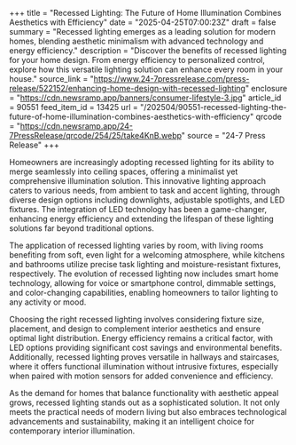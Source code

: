 +++
title = "Recessed Lighting: The Future of Home Illumination Combines Aesthetics with Efficiency"
date = "2025-04-25T07:00:23Z"
draft = false
summary = "Recessed lighting emerges as a leading solution for modern homes, blending aesthetic minimalism with advanced technology and energy efficiency."
description = "Discover the benefits of recessed lighting for your home design. From energy efficiency to personalized control, explore how this versatile lighting solution can enhance every room in your house."
source_link = "https://www.24-7pressrelease.com/press-release/522152/enhancing-home-design-with-recessed-lighting"
enclosure = "https://cdn.newsramp.app/banners/consumer-lifestyle-3.jpg"
article_id = 90551
feed_item_id = 13425
url = "/202504/90551-recessed-lighting-the-future-of-home-illumination-combines-aesthetics-with-efficiency"
qrcode = "https://cdn.newsramp.app/24-7PressRelease/qrcode/254/25/take4KnB.webp"
source = "24-7 Press Release"
+++

<p>Homeowners are increasingly adopting recessed lighting for its ability to merge seamlessly into ceiling spaces, offering a minimalist yet comprehensive illumination solution. This innovative lighting approach caters to various needs, from ambient to task and accent lighting, through diverse design options including downlights, adjustable spotlights, and LED fixtures. The integration of LED technology has been a game-changer, enhancing energy efficiency and extending the lifespan of these lighting solutions far beyond traditional options.</p><p>The application of recessed lighting varies by room, with living rooms benefiting from soft, even light for a welcoming atmosphere, while kitchens and bathrooms utilize precise task lighting and moisture-resistant fixtures, respectively. The evolution of recessed lighting now includes smart home technology, allowing for voice or smartphone control, dimmable settings, and color-changing capabilities, enabling homeowners to tailor lighting to any activity or mood.</p><p>Choosing the right recessed lighting involves considering fixture size, placement, and design to complement interior aesthetics and ensure optimal light distribution. Energy efficiency remains a critical factor, with LED options providing significant cost savings and environmental benefits. Additionally, recessed lighting proves versatile in hallways and staircases, where it offers functional illumination without intrusive fixtures, especially when paired with motion sensors for added convenience and efficiency.</p><p>As the demand for homes that balance functionality with aesthetic appeal grows, recessed lighting stands out as a sophisticated solution. It not only meets the practical needs of modern living but also embraces technological advancements and sustainability, making it an intelligent choice for contemporary interior illumination.</p>